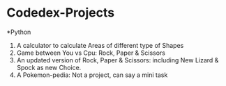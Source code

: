 # Codedex-Projects
*Python
1. A calculator to calculate Areas of different type of Shapes 
2. Game between You vs Cpu: Rock, Paper & Scissors
3. An updated version of Rock, Paper & Scissors: including New Lizard & Spock as new Choice.
4. A Pokemon-pedia: Not a project, can say a mini task